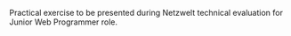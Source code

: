 Practical exercise to be presented during Netzwelt technical evaluation for Junior Web Programmer role.
